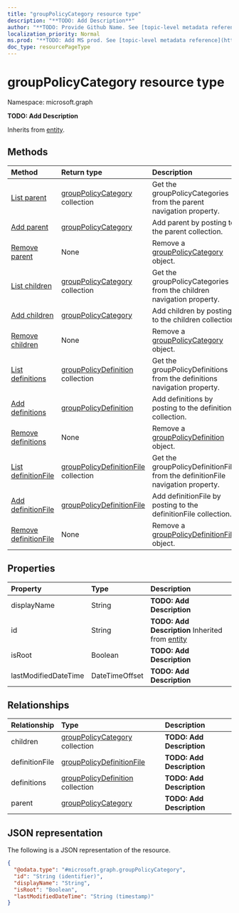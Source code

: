 ```yaml
---
title: "groupPolicyCategory resource type"
description: "**TODO: Add Description**"
author: "**TODO: Provide Github Name. See [topic-level metadata reference](https://msgo.azurewebsites.net/add/document/guidelines/metadata.html#topic-level-metadata)**"
localization_priority: Normal
ms.prod: "**TODO: Add MS prod. See [topic-level metadata reference](https://msgo.azurewebsites.net/add/document/guidelines/metadata.html#topic-level-metadata)**"
doc_type: resourcePageType
---
```


# groupPolicyCategory resource type


Namespace: microsoft.graph

**TODO: Add Description**


Inherits from [entity](../resources/entity.md).

## Methods
|Method|Return type|Description|
|:---|:---|:---|
|[List parent](../api/grouppolicycategory-list-parent.md)|[groupPolicyCategory](../resources/grouppolicycategory.md) collection|Get the groupPolicyCategories from the parent navigation property.|
|[Add parent](../api/grouppolicycategory-post-parent.md)|[groupPolicyCategory](../resources/grouppolicycategory.md)|Add parent by posting to the parent collection.|
|[Remove parent](../api/grouppolicycategory-delete-parent.md)|None|Remove a [groupPolicyCategory](../resources/grouppolicycategory.md) object.|
|[List children](../api/grouppolicycategory-list-children.md)|[groupPolicyCategory](../resources/grouppolicycategory.md) collection|Get the groupPolicyCategories from the children navigation property.|
|[Add children](../api/grouppolicycategory-post-children.md)|[groupPolicyCategory](../resources/grouppolicycategory.md)|Add children by posting to the children collection.|
|[Remove children](../api/grouppolicycategory-delete-children.md)|None|Remove a [groupPolicyCategory](../resources/grouppolicycategory.md) object.|
|[List definitions](../api/grouppolicycategory-list-definitions.md)|[groupPolicyDefinition](../resources/grouppolicydefinition.md) collection|Get the groupPolicyDefinitions from the definitions navigation property.|
|[Add definitions](../api/grouppolicycategory-post-definitions.md)|[groupPolicyDefinition](../resources/grouppolicydefinition.md)|Add definitions by posting to the definitions collection.|
|[Remove definitions](../api/grouppolicycategory-delete-definitions.md)|None|Remove a [groupPolicyDefinition](../resources/grouppolicydefinition.md) object.|
|[List definitionFile](../api/grouppolicycategory-list-definitionfile.md)|[groupPolicyDefinitionFile](../resources/grouppolicydefinitionfile.md) collection|Get the groupPolicyDefinitionFiles from the definitionFile navigation property.|
|[Add definitionFile](../api/grouppolicycategory-post-definitionfile.md)|[groupPolicyDefinitionFile](../resources/grouppolicydefinitionfile.md)|Add definitionFile by posting to the definitionFile collection.|
|[Remove definitionFile](../api/grouppolicycategory-delete-definitionfile.md)|None|Remove a [groupPolicyDefinitionFile](../resources/grouppolicydefinitionfile.md) object.|

## Properties
|Property|Type|Description|
|:---|:---|:---|
|displayName|String|**TODO: Add Description**|
|id|String|**TODO: Add Description** Inherited from [entity](../resources/entity.md)|
|isRoot|Boolean|**TODO: Add Description**|
|lastModifiedDateTime|DateTimeOffset|**TODO: Add Description**|

## Relationships
|Relationship|Type|Description|
|:---|:---|:---|
|children|[groupPolicyCategory](../resources/grouppolicycategory.md) collection|**TODO: Add Description**|
|definitionFile|[groupPolicyDefinitionFile](../resources/grouppolicydefinitionfile.md)|**TODO: Add Description**|
|definitions|[groupPolicyDefinition](../resources/grouppolicydefinition.md) collection|**TODO: Add Description**|
|parent|[groupPolicyCategory](../resources/grouppolicycategory.md)|**TODO: Add Description**|

## JSON representation
The following is a JSON representation of the resource.
<!-- {
  "blockType": "resource",
  "keyProperty": "id",
  "@odata.type": "microsoft.graph.groupPolicyCategory",
  "baseType": "microsoft.graph.entity",
  "openType": false
}
-->
``` json
{
  "@odata.type": "#microsoft.graph.groupPolicyCategory",
  "id": "String (identifier)",
  "displayName": "String",
  "isRoot": "Boolean",
  "lastModifiedDateTime": "String (timestamp)"
}
```

